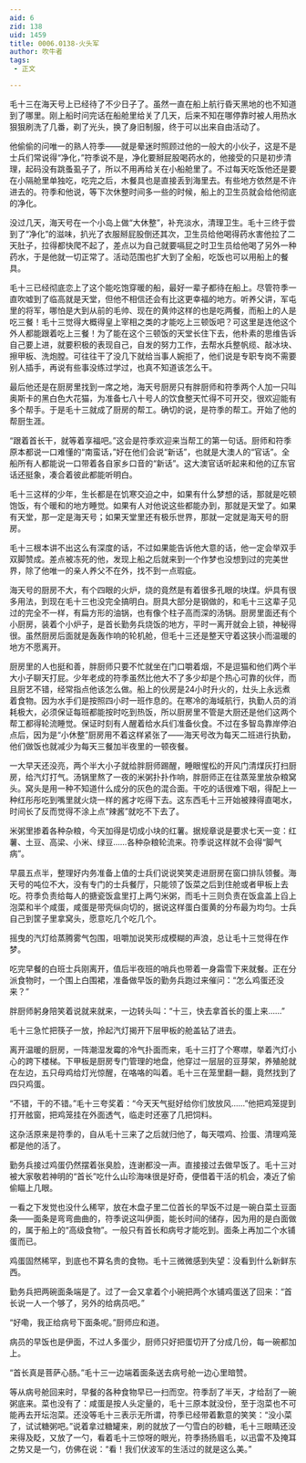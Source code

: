 ```yaml
---
aid: 6
zid: 138
uid: 1459
title: 0006.0138-火头军
author: 吹牛者
tags: 
 - 正文

---
```




  毛十三在海天号上已经待了不少日子了。虽然一直在船上航行昏天黑地的也不知道到了哪里。刚上船时问完话在船舱里给关了几天，后来不知在哪停靠时被人用热水狠狠刷洗了几番，剃了光头，换了身旧制服，终于可以出来自由活动了。

  他偷偷的问唯一的熟人符季——就是晕迷时照顾过他的一般大的小伙子，这是不是士兵们常说得“净化，”符季说不是，净化要掰屁股喝药水的，他接受的只是初步清理，起码没有跳蚤虱子了，所以不用再给关在小船舱里了。不过每天吃饭他还是要在小隔舱里单独吃，吃完之后，木餐具也是直接丢到海里去。有些地方依然是不许进去的。符季和他说，等下次休整时间多一些的时候，船上的卫生员就会给他彻底的净化。

  没过几天，海天号在一个小岛上做“大休整”，补充淡水，清理卫生。毛十三终于尝到了“净化”的滋味，扒光了衣服掰屁股倒还其次，卫生员给他喝得药水害他拉了二天肚子，拉得都快爬不起了，差点以为自己就要嗝屁之时卫生员给他喝了另外一种药水，于是他就一切正常了。活动范围也扩大到了全船，吃饭也可以用船上的餐具。

  毛十三已经彻底恋上了这个能吃饱穿暖的船，最好一辈子都待在船上。尽管符季一直吹嘘到了临高就是天堂，但他不相信还会有比这更幸福的地方。听养父讲，军屯里的将军，哪怕是大到从前的毛帅、现在的黄帅这样的也是吃两餐，而船上的人是吃三餐！毛十三觉得大概得皇上宰相之类的才能吃上三顿饭吧？可这里是连他这个外人都能跟着吃上三餐！为了能在这个三顿饭的天堂长住下去，他朴素的思维告诉自己要上进，就要积极的表现自己，自发的努力工作，去帮水兵整帆缆、敲冰块、擦甲板、洗炮膛。可往往干了没几下就给当事人婉拒了，他们说是专职专岗不需要别人插手，再说有些事没练过学过，也真不知道该怎么干。

  最后他还是在厨房里找到一席之地，海天号厨房只有胖厨师和符季两个人加一只叫奥斯卡的黑白色大花猫，为准备七八十号人的饮食整天忙得不可开交，很欢迎能有多个帮手。于是毛十三就成了厨房的帮工。确切的说，是符季的帮工。开始了他的帮厨生涯。

  “跟着首长干，就等着享福吧。”这会是符季欢迎来当帮工的第一句话。厨师和符季原本都说一口难懂的“南蛮话，”好在他们会说“新话”，也就是大澳人的“官话”。全船所有人都能说一口带着各自家乡口音的“新话”。这大澳官话听起来和他的辽东官话还挺象，凑合着彼此都能听明白。

  毛十三这样的少年，生长都是在饥寒交迫之中，如果有什么梦想的话，那就是吃顿饱饭，有个暖和的地方睡觉。如果有人对他说这些都能办到，那就是天堂了。如果有天堂，那一定是海天号；如果天堂里还有极乐世界，那就一定就是海天号的厨房。

  毛十三根本讲不出这么有深度的话，不过如果能告诉他大意的话，他一定会举双手双脚赞成。差点被冻死的他，发现上船之后就来到一个作梦也没想到过的完美世界，除了他唯一的亲人养父不在外，找不到一点瑕疵。

  海天号的厨房不大，有个四眼的火炉，烧的竟然是有着很多孔眼的块煤。炉具有很多用法，到现在毛十三也没完全搞明白。厨具大部分是钢做的，和毛十三这辈子见过的完全不一样，有扁方形的油锅，也有像个柱子高而深的汤锅。厨房里面还有个小厨房，装着个小炉子，是首长勤务兵烧饭的地方，平时一离开就会上锁，神秘得很。虽然厨房后面就是轰轰作响的轮机舱，但毛十三还是整天守着这狭小而温暖的地方不愿离开。

  厨房里的人也挺和善，胖厨师只要不忙就坐在门口嚼着烟，不是逗猫和他们两个半大小子聊天打屁。少年老成的符季虽然比他大不了多少却是个热心可靠的伙伴，而且厨艺不错，经常指点他该怎么做。船上的伙房是24小时升火的，灶头上永远煮着食物。因为水手们是按照四小时一班作息的。在寒冷的海域航行，执勤人员的消耗极大，必须保证每班都能按时吃到热饭，所以厨房里不管是大厨还是他们这两个帮工都得轮流睡觉。保证时刻有人醒着给水兵们准备伙食。不过在多智岛靠岸停泊点后，因为是“小休整”厨房用不着这样紧张了——海天号改为每天二班进行执勤，他们做饭也就减少为每天三餐加半夜里的一顿夜餐。

  一大早天还没亮，两个半大小子就给胖厨师踢醒，睡眼惺松的开风门清煤灰打扫厨房，给汽灯打气。汤锅里熬了一夜的米粥扑扑作响，胖厨师正在往蒸笼里放杂粮窝头。窝头是用一种不知道什么成分的灰色的混合面。干吃的话很难下咽，得配上一种红彤彤吃到嘴里就火烧一样的酱才吃得下去。这东西毛十三开始被辣得直喝水，时间长了反而觉得不涂上点“辣酱”就吃不下去了。

  米粥里掺着各种杂粮，今天加得是切成小块的红薯。据规章说是要求七天一变：红薯、土豆、高梁、小米、绿豆……各种杂粮轮流来。符季说这样就不会得“脚气病”。

  早晨五点半，整理好内务准备上值的士兵们说说笑笑走进厨房在窗口排队领餐。海天号的吨位不大，没有专门的士兵餐厅，只能领了饭菜之后到住舱或者甲板上去吃。符季负责给每人的搪瓷饭盒里打上两勺米粥，而毛十三则负责在饭盒盖上舀上泡菜和半个咸蛋，咸蛋是带壳纵向切的，据说这样蛋白蛋黄的分布最为均匀。士兵自己到筐子里拿窝头，愿意吃几个吃几个。

  摇曳的汽灯给蒸腾雾气包围，咀嚼加说笑形成模糊的声浪，总让毛十三觉得在作梦。

  吃完早餐的白班士兵刚离开，值后半夜班的哨兵也带着一身霜雪下来就餐。正在分派食物时，一个围上白围裙，准备做早饭的勤务兵跑过来催问：“怎么鸡蛋还没来？”

  胖厨师躬身陪笑着说就来就来，一边转头叫：“十三，快去拿首长的蛋上来……”

  毛十三急忙把筷子一放，拎起汽灯揭开下层甲板的舱盖钻了进去。

  离开温暖的厨房，一阵潮湿发霉的冷气扑面而来，毛十三打了个寒噤，举着汽灯小心的跨下楼梯。下甲板是厨房专门管理的地盘，他穿过一层层的豆芽架，养殖舱就在左边，五只母鸡给灯光惊醒，在咯咯的叫着。毛十三在笼里翻一翻，竟然找到了四只鸡蛋。

  “不错，干的不错。”毛十三夸奖着：“今天天气挺好给你们放放风……”他把鸡笼提到打开舷窗，把鸡笼挂在外面透气，临走时还塞了几把饲料。

  这杂活原来是符季的，自从毛十三来了之后就归他了，每天喂鸡、捡蛋、清理鸡笼都是他的活了。

  勤务兵接过鸡蛋仍然摆着张臭脸，连谢都没一声。直接接过去做早饭了。毛十三对被大家敬若神明的“首长”吃什么山珍海味很是好奇，便借着干活的机会，凑近了偷偷瞄上几眼。

  一看之下发觉也没什么稀罕，放在木盘子里二位首长的早饭不过是一碗白菜土豆面条——面条是弯弯曲曲的，符季说这叫伊面，能长时间的储存，因为用的是白面做的，属于船上的“高级食物”。一般只有首长和病号才能吃到。面条上再加二个水铺蛋而已。

  鸡蛋固然稀罕，到底也不算名贵的食物。毛十三微微感到失望：没看到什么新鲜东西。

  勤务兵把两碗面条端是了。过了一会又拿着个小碗把两个水铺鸡蛋送了回来：“首长说一人一个够了，另外的给病员吧。”

  “好嘞，我正给病号下面条呢。”厨师应和道。

  病员的早饭也是伊面，不过人多蛋少，厨师只好把蛋切开了分成几份，每一碗都加上。

  “首长真是菩萨心肠。”毛十三一边端着面条送去病号舱一边心里暗赞。

  等从病号舱回来时，早餐的各种食物早已一扫而空。符季刮了半天，才给刮了一碗粥底来。菜也没有了：咸蛋是按人头定量的，毛十三原本就没份，至于泡菜也不可能再去开坛泡菜。还没等毛十三表示无所谓，符季已经带着歉意的笑笑：“没小菜了，试试糖粥吧。”说着拿过糖罐来，刷的就放了一勺雪白的砂糖，毛十三眼睛还没来得及眨，又放了一勺，看着毛十三惊呀的眼光，符季扬扬眉毛，以迅雷不及掩耳之势又是一勺，仿佛在说：“看！我们伏波军的生活过的就是这么美。”



